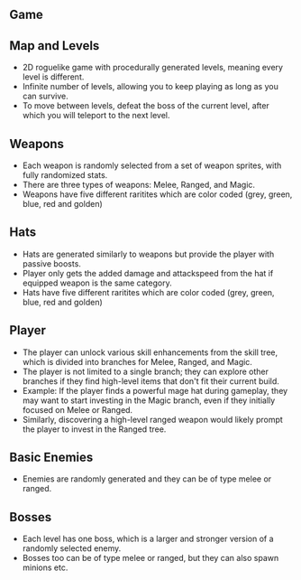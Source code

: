 ## Game

## Map and Levels  
- 2D roguelike game with procedurally generated levels, meaning every level is different.  
- Infinite number of levels, allowing you to keep playing as long as you can survive.  
- To move between levels, defeat the boss of the current level, after which you will teleport to the next level.


## Weapons  
- Each weapon is randomly selected from a set of weapon sprites, with fully randomized stats.  
- There are three types of weapons: Melee, Ranged, and Magic.
- Weapons have five different raritites which are color coded (grey, green, blue, red and golden)


## Hats  
- Hats are generated similarly to weapons but provide the player with passive boosts.
- Player only gets the added damage and attackspeed from the hat if equipped weapon is the same category.
- Hats have five different raritites which are color coded (grey, green, blue, red and golden)


## Player  
- The player can unlock various skill enhancements from the skill tree, which is divided into branches for Melee, Ranged, and Magic.  
- The player is not limited to a single branch; they can explore other branches if they find high-level items that don't fit their current build.  
- Example: If the player finds a powerful mage hat during gameplay, they may want to start investing in the Magic branch, even if they initially focused on Melee or Ranged.  
- Similarly, discovering a high-level ranged weapon would likely prompt the player to invest in the Ranged tree.


## Basic Enemies  
- Enemies are randomly generated and they can be of type melee or ranged.


## Bosses  
- Each level has one boss, which is a larger and stronger version of a randomly selected enemy.  
- Bosses too can be of type melee or ranged, but they can also spawn minions etc.
